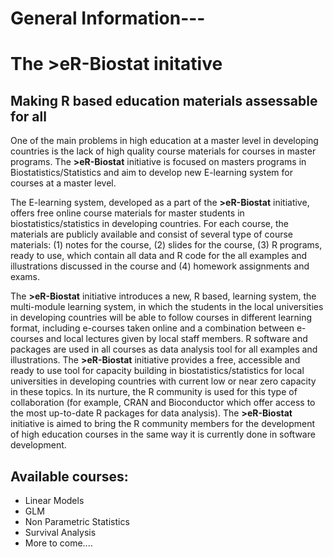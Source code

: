# General Information---

# The >eR-Biostat initative
## Making R based education materials assessable for all
One of the main problems in high education at a master level in developing countries is the lack of high quality course materials for courses in master programs. The **>eR-Biostat**  initiative is focused on masters programs in Biostatistics/Statistics and aim to develop new E-learning system for courses at a master level.

The E-learning system, developed as a part of the **>eR-Biostat**  initiative, offers free online course materials for master students in biostatistics/statistics in developing countries. For each course, the materials are publicly available and consist of several type of course materials: (1) notes for the course, (2) slides for the course, (3) R programs, ready to use, which contain all data and R code for the all examples and illustrations discussed in the course and (4) homework assignments and exams.

The **>eR-Biostat** initiative introduces a new, R based, learning system, the multi-module learning system,  in which the students in the local universities in developing countries will be able to follow courses in different learning format, including e-courses taken online and a combination between e-courses and local lectures given by local staff members. R software and packages are used in all courses as data analysis tool for all examples and illustrations. The **>eR-Biostat**  initiative provides a free, accessible and ready to use tool for capacity building in biostatistics/statistics for local universities in developing countries with current low or near zero capacity in these topics. In its nurture, the R community is used for this type of collaboration (for example, CRAN and Bioconductor which offer access to the most up-to-date R packages for data analysis). The **>eR-Biostat**  initiative is aimed to bring the R community members for the development of high education courses in the same way it is currently done in software development.

## Available courses:
* Linear Models
* GLM
* Non Parametric Statistics
* Survival Analysis
* More to come....
